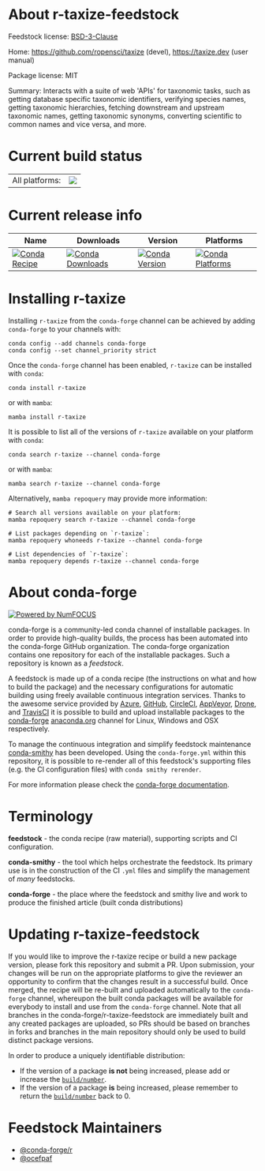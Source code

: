 About r-taxize-feedstock
========================

Feedstock license: [BSD-3-Clause](https://github.com/conda-forge/r-taxize-feedstock/blob/main/LICENSE.txt)

Home: https://github.com/ropensci/taxize (devel), https://taxize.dev (user manual)

Package license: MIT

Summary: Interacts with a suite of web 'APIs' for taxonomic tasks, such as getting database specific taxonomic identifiers, verifying species names, getting taxonomic hierarchies, fetching downstream and upstream taxonomic names, getting taxonomic synonyms, converting scientific to common names and vice versa, and more.

Current build status
====================


<table><tr><td>All platforms:</td>
    <td>
      <a href="https://dev.azure.com/conda-forge/feedstock-builds/_build/latest?definitionId=1707&branchName=main">
        <img src="https://dev.azure.com/conda-forge/feedstock-builds/_apis/build/status/r-taxize-feedstock?branchName=main">
      </a>
    </td>
  </tr>
</table>

Current release info
====================

| Name | Downloads | Version | Platforms |
| --- | --- | --- | --- |
| [![Conda Recipe](https://img.shields.io/badge/recipe-r--taxize-green.svg)](https://anaconda.org/conda-forge/r-taxize) | [![Conda Downloads](https://img.shields.io/conda/dn/conda-forge/r-taxize.svg)](https://anaconda.org/conda-forge/r-taxize) | [![Conda Version](https://img.shields.io/conda/vn/conda-forge/r-taxize.svg)](https://anaconda.org/conda-forge/r-taxize) | [![Conda Platforms](https://img.shields.io/conda/pn/conda-forge/r-taxize.svg)](https://anaconda.org/conda-forge/r-taxize) |

Installing r-taxize
===================

Installing `r-taxize` from the `conda-forge` channel can be achieved by adding `conda-forge` to your channels with:

```
conda config --add channels conda-forge
conda config --set channel_priority strict
```

Once the `conda-forge` channel has been enabled, `r-taxize` can be installed with `conda`:

```
conda install r-taxize
```

or with `mamba`:

```
mamba install r-taxize
```

It is possible to list all of the versions of `r-taxize` available on your platform with `conda`:

```
conda search r-taxize --channel conda-forge
```

or with `mamba`:

```
mamba search r-taxize --channel conda-forge
```

Alternatively, `mamba repoquery` may provide more information:

```
# Search all versions available on your platform:
mamba repoquery search r-taxize --channel conda-forge

# List packages depending on `r-taxize`:
mamba repoquery whoneeds r-taxize --channel conda-forge

# List dependencies of `r-taxize`:
mamba repoquery depends r-taxize --channel conda-forge
```


About conda-forge
=================

[![Powered by
NumFOCUS](https://img.shields.io/badge/powered%20by-NumFOCUS-orange.svg?style=flat&colorA=E1523D&colorB=007D8A)](https://numfocus.org)

conda-forge is a community-led conda channel of installable packages.
In order to provide high-quality builds, the process has been automated into the
conda-forge GitHub organization. The conda-forge organization contains one repository
for each of the installable packages. Such a repository is known as a *feedstock*.

A feedstock is made up of a conda recipe (the instructions on what and how to build
the package) and the necessary configurations for automatic building using freely
available continuous integration services. Thanks to the awesome service provided by
[Azure](https://azure.microsoft.com/en-us/services/devops/), [GitHub](https://github.com/),
[CircleCI](https://circleci.com/), [AppVeyor](https://www.appveyor.com/),
[Drone](https://cloud.drone.io/welcome), and [TravisCI](https://travis-ci.com/)
it is possible to build and upload installable packages to the
[conda-forge](https://anaconda.org/conda-forge) [anaconda.org](https://anaconda.org/)
channel for Linux, Windows and OSX respectively.

To manage the continuous integration and simplify feedstock maintenance
[conda-smithy](https://github.com/conda-forge/conda-smithy) has been developed.
Using the ``conda-forge.yml`` within this repository, it is possible to re-render all of
this feedstock's supporting files (e.g. the CI configuration files) with ``conda smithy rerender``.

For more information please check the [conda-forge documentation](https://conda-forge.org/docs/).

Terminology
===========

**feedstock** - the conda recipe (raw material), supporting scripts and CI configuration.

**conda-smithy** - the tool which helps orchestrate the feedstock.
                   Its primary use is in the construction of the CI ``.yml`` files
                   and simplify the management of *many* feedstocks.

**conda-forge** - the place where the feedstock and smithy live and work to
                  produce the finished article (built conda distributions)


Updating r-taxize-feedstock
===========================

If you would like to improve the r-taxize recipe or build a new
package version, please fork this repository and submit a PR. Upon submission,
your changes will be run on the appropriate platforms to give the reviewer an
opportunity to confirm that the changes result in a successful build. Once
merged, the recipe will be re-built and uploaded automatically to the
`conda-forge` channel, whereupon the built conda packages will be available for
everybody to install and use from the `conda-forge` channel.
Note that all branches in the conda-forge/r-taxize-feedstock are
immediately built and any created packages are uploaded, so PRs should be based
on branches in forks and branches in the main repository should only be used to
build distinct package versions.

In order to produce a uniquely identifiable distribution:
 * If the version of a package **is not** being increased, please add or increase
   the [``build/number``](https://docs.conda.io/projects/conda-build/en/latest/resources/define-metadata.html#build-number-and-string).
 * If the version of a package **is** being increased, please remember to return
   the [``build/number``](https://docs.conda.io/projects/conda-build/en/latest/resources/define-metadata.html#build-number-and-string)
   back to 0.

Feedstock Maintainers
=====================

* [@conda-forge/r](https://github.com/orgs/conda-forge/teams/r/)
* [@ocefpaf](https://github.com/ocefpaf/)

